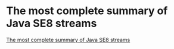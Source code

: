 # The most complete summary of Java SE8 streams
[The most complete summary of Java SE8 streams](https://aiwithcloud.com/2022/09/16/the_most_complete_summary_of_java_se8_streams/)